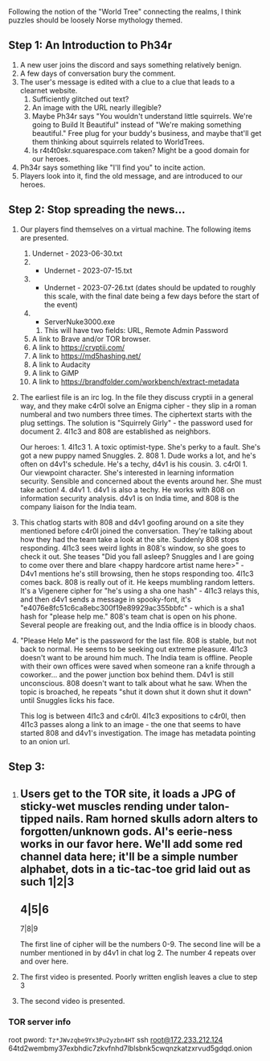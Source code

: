 
Following the notion of the "World Tree" connecting the realms, I think puzzles should be loosely Norse mythology themed. 

## Step 1: An Introduction to Ph34r

1. A new user joins the discord and says something relatively benign. 
2. A few days of conversation bury the comment.
3. The user's message is edited with a clue to a clue that leads to a clearnet website.
	1. Sufficiently glitched out text?
	2. An image with the URL nearly illegible? 
	3. Maybe Ph34r says "You wouldn't understand little squirrels. We're going to Build It Beautiful" instead of "We're making something beautiful." Free plug for your buddy's business, and maybe that'll get them thinking about squirrels related to WorldTrees.
	4. Is r4t4t0skr.squarespace.com taken? Might be a good domain for our heroes. 
4. Ph34r says something like "I'll find you" to incite action. 
5. Players look into it, find the old message, and are introduced to our heroes.

## Step 2: Stop spreading the news...

1. Our players find themselves on a virtual machine. The following items are presented.
	1. Undernet - 2023-06-30.txt
	2. * Undernet - 2023-07-15.txt
	3. * Undernet - 2023-07-26.txt (dates should be updated to roughly this scale, with the final date being a few days before the start of the event)
	4. * ServerNuke3000.exe
		1. This will have two fields: URL, Remote Admin Password
	5. A link to Brave and/or TOR browser.
	6. A link to https://cryptii.com/
	7. A link to https://md5hashing.net/
	8. A link to Audacity
	9. A link to GiMP
	10. A link to https://brandfolder.com/workbench/extract-metadata
2. The earliest file is an irc log. In the file they discuss cryptii in a general way, and they make c4r0l solve an Enigma cipher - they slip in a roman numberal and two numbers three times. The ciphertext starts with the plug settings. The solution is "Squirrely Girly" - the password used for document 2. 4l1c3 and 808 are established as neighbors. 
   
   Our heroes:
		1. 4l1c3
			1. A toxic optimist-type. She's perky to a fault. She's got a new puppy named Snuggles.
		2. 808
			1. Dude works a lot, and he's often on d4v1's schedule. He's a techy, d4v1 is his cousin.
		3. c4r0l
			1. Our viewpoint character. She's interested in learning information security. Sensible and concerned about the events around her. She must take action!
		4. d4v1
			1. d4v1 is also a techy. He works with 808 on information security analysis. d4v1 is on India time, and 808 is the company liaison for the India team. 
3. This chatlog starts with 808 and d4v1 goofing around on a site they mentioned before c4r0l joined the conversation. They're talking about how they had the team take a look at the site. Suddenly 808 stops responding. 4l1c3 sees weird lights in 808's window, so she goes to check it out. She teases "Did you fall asleep? Snuggles and I are going to come over there and blare \<happy hardcore artist name here\>" - D4v1 mentions he's still browsing, then he stops responding too. 4l1c3 comes back. 808 is really out of it. He keeps mumbling random letters. It's a Vigenere cipher for "he's using a sha one hash" - 4l1c3 relays this, and then d4v1 sends a message in spooky-font, it's "e4076e8fc51c6ca8ebc300f19e89929ac355bbfc" - which is a sha1 hash for "please help me." 808's team chat is open on his phone. Several people are freaking out, and the India office is in bloody chaos. 
4. "Please Help Me" is the password for the last file. 808 is stable, but not back to normal. He seems to be seeking out extreme pleasure. 4l1c3 doesn't want to be around him much. The India team is offline. People with their own offices were saved when someone ran a knife through a coworker... and the power junction box behind them. D4v1 is still unconscious. 808 doesn't want to talk about what he saw. When the topic is broached, he repeats "shut it down shut it down shut it down" until Snuggles licks his face. 
   
   This log is between 4l1c3 and c4r0l. 4l1c3 expositions to c4r0l, then 4l1c3 passes along a link to an image - the one that seems to have started 808 and d4v1's investigation. The image has metadata pointing to an onion url.

## Step 3: 

1. Users get to the TOR site, it loads a JPG of sticky-wet muscles rending under talon-tipped nails. Ram horned skulls adorn alters to forgotten/unknown gods. AI's eerie-ness works in our favor here. We'll add some red channel data here; it'll be a simple number alphabet, dots in a tic-tac-toe grid laid out as such
   1|2|3
   ------
   4|5|6
   -----
   7|8|9
   
   The first line of cipher will be the numbers 0-9. The second line will be a number mentioned in by d4v1 in chat log 2. The number 4 repeats over and over here. 
2. The first video is presented. Poorly written english leaves a clue to step 3
3. The second video is presented. 





### TOR server info
root pword: `Tz*JWvzqbe9Yx3Pu2yzbn4HT`
ssh root@172.233.212.124
64td2wembmy37exbhdic7zkvfnhd7lblsbnk5cwqnzkatzxrvud5gdqd.onion